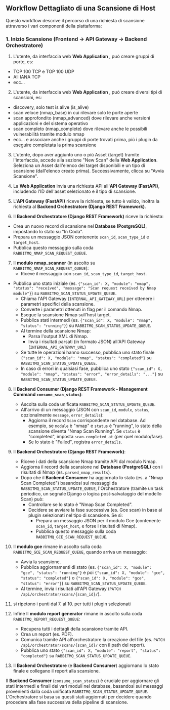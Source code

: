 ## **Workflow Dettagliato di una Scansione di Host**

Questo workflow descrive il percorso di una richiesta di scansione attraverso i vari componenti della piattaforma:


### **1. Inizio Scansione (Frontend -> API Gateway -> Backend Orchestratore)**

1. L'utente, da interfaccia web **Web Application** , può creare gruppi di porte, es:
* TOP 100 TCP e TOP 100 UDP
* All IANA TCP
* ecc...

2. L'utente, da interfaccia web **Web Application** , può creare diversi tipi di scansioni, es:
* discovery, solo test is alive (is_alive)
* scan veloce (nmap_base) in cui rilevare solo le porte aperte
* scan approfondito (nmap_advanced) dove rilevare anche versioni applicazioni e del sistema operativo
* scan completo (nmap_complete) dove rilevare anche le possibili vulnerabilità tramite modulo nmap
* ecc...
e associare anche i gruppi di porte trovati prima, più i plugin da eseguire completata la prima scansione

3. L'utente, dopo aver aggiunto uno o più Asset (target) tramite l'interfaccia, accede alla sezione "New Scan" della **Web Application**. Seleziona un Asset dall'elenco dei target disponibili e un tipo di scansione (dall'elenco creato prima). Successivamente, clicca su "Avvia Scansione".

4. La **Web Application** invia una richiesta API  all'**API Gateway (FastAPI)**, includendo l'ID dell'asset selezionato e il tipo di scansione.

5. L'**API Gateway (FastAPI)** riceve la richiesta, se tutto è valido, inoltra la richiesta al **Backend Orchestratore (Django REST Framework)**. 

6. Il **Backend Orchestratore (Django REST Framework)** riceve la richiesta:

- Crea un nuovo record di scansione nel **Database (PostgreSQL)**, impostando lo stato su "In Coda".
- Prepara un messaggio JSON contenente `scan_id`, `scan_type_id` e `target_host`.
- Pubblica questo messaggio sulla coda `RABBITMQ_NMAP_SCAN_REQUEST_QUEUE`.

7. Il **modulo nmap_scanner** (in ascolto su `RABBITMQ_NMAP_SCAN_REQUEST_QUEUE`):
    - Riceve il messaggio con `scan_id`, `scan_type_id`, `target_host`.
- Pubblica uno stato iniziale (es. `{"scan_id": X, "module": "nmap", "status": "received", "message": "Scan request received by Nmap module"}`) su `RABBITMQ_SCAN_STATUS_UPDATE_QUEUE`.
    - Chiama l'API Gateway (`INTERNAL_API_GATEWAY_URL`) per ottenere i parametri specifici della scansione.
    - Converte i parametri ottenuti in flag per il comando Nmap.
    - Esegue la scansione Nmap sull'host target.
    - Pubblica stati intermedi (es. `{"scan_id": X, "module": "nmap", "status": "running"}`) su `RABBITMQ_SCAN_STATUS_UPDATE_QUEUE`.
    - Al termine della scansione Nmap:
        - Parsa l'output XML di Nmap.
        - Invia i risultati parsati (in formato JSON) all'API Gateway (`INTERNAL_API_GATEWAY_URL`) 
    - Se tutte le operazioni hanno successo, pubblica uno stato finale `{"scan_id": X, "module": "nmap", "status": "completed"}` su `RABBITMQ_SCAN_STATUS_UPDATE_QUEUE`.
    - In caso di errori in qualsiasi fase, pubblica uno stato `{"scan_id": X, "module": "nmap", "status": "error", "error_details": "..."}` su `RABBITMQ_SCAN_STATUS_UPDATE_QUEUE`.

8. Il **Backend Consumer (Django REST Framework - Management Command `consume_scan_status`)**:
    - Ascolta sulla coda unificata `RABBITMQ_SCAN_STATUS_UPDATE_QUEUE`.
    - All'arrivo di un messaggio (JSON con `scan_id`, `module`, `status`, opzionalmente `message`, `error_details`):
        - Aggiorna il record `Scan` corrispondente nel database. Ad esempio, se `module` è "nmap" e `status` è "running", lo stato della scansione diventa "Nmap Scan Running". Se `status` è "completed", imposta `scan.completed_at` (per quel modulo/fase).
        - Se lo stato è "Failed", registra `error_details`.

9. Il **Backend Orchestratore (Django REST Framework)**:
    - Riceve i dati della scansione Nmap tramite API dal modulo Nmap.
    - Aggiorna il record della scansione nel **Database (PostgreSQL)** con i risultati di Nmap (es. `parsed_nmap_results`).
    - Dopo che il **Backend Consumer** ha aggiornato lo stato (es. a "Nmap Scan Completed") basandosi sui messaggi da `RABBITMQ_SCAN_STATUS_UPDATE_QUEUE`, l'Orchestratore (tramite un task periodico, un segnale Django o logica post-salvataggio del modello Scan) può:
        - Controllare se lo stato è "Nmap Scan Completed".
        - Decidere se avviare la fase successiva (es. Gce scan) in base ai plugin selezionati nel tipo di scansione. Se sì:
            - Prepara un messaggio JSON per il modulo Gce (contenente `scan_id`, `target_host`, e forse i risultati di Nmap).
            - Pubblica questo messaggio sulla coda `RABBITMQ_GCE_SCAN_REQUEST_QUEUE`.

10. Il **modulo gce** rimane in ascolto sulla coda `RABBITMQ_GCE_SCAN_REQUEST_QUEUE`, quando arriva un messaggio:
    - Avvia la scansione.
    - Pubblica aggiornamenti di stato (es. `{"scan_id": X, "module": "gce", "status": "running"}` e poi `{"scan_id": X, "module": "gce", "status": "completed"}` o `{"scan_id": X, "module": "gce", "status": "error"}`) su `RABBITMQ_SCAN_STATUS_UPDATE_QUEUE`.
    - Al termine, invia i risultati all'API Gateway (`PATCH /api/orchestrator/scans/{scan_id}/`).

11. si ripetono i punti dal 7. al 10. per tutti i plugin selezionati


12. Infine Il **modulo report generator** rimane in ascolto sulla coda `RABBITMQ_REPORT_REQUEST_QUEUE`:
    - Recupera tutti i dettagli della scansione tramite API.
    - Crea un report (es. PDF).
    - Comunica tramite API all'orchestratore la creazione del file (es. `PATCH /api/orchestrator/scans/{scan_id}/` con il path del report).
    - Pubblica uno stato `{"scan_id": X, "module": "report", "status": "completed"}` su `RABBITMQ_SCAN_STATUS_UPDATE_QUEUE`.

13. Il **Backend Orchestratore** (e **Backend Consumer**) aggiornano lo stato finale e collegano il report alla scansione.

Il **Backend Consumer** (`consume_scan_status`) è cruciale per aggiornare gli stati intermedi e finali dei vari moduli nel database, basandosi sui messaggi provenienti dalla coda unificata `RABBITMQ_SCAN_STATUS_UPDATE_QUEUE`.
L'Orchestratore si basa su questi stati aggiornati per decidere quando procedere alla fase successiva della pipeline di scansione.


